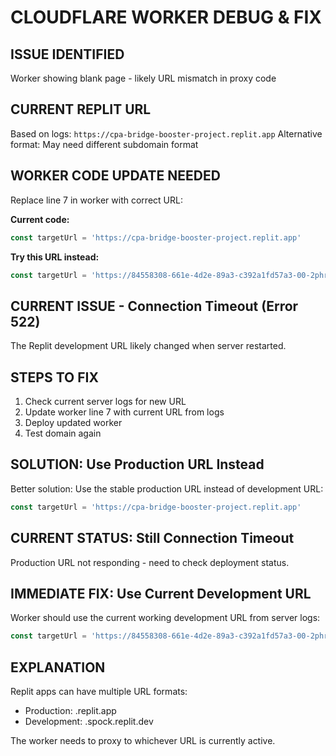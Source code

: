 # CLOUDFLARE WORKER DEBUG & FIX

## ISSUE IDENTIFIED
Worker showing blank page - likely URL mismatch in proxy code

## CURRENT REPLIT URL
Based on logs: `https://cpa-bridge-booster-project.replit.app`
Alternative format: May need different subdomain format

## WORKER CODE UPDATE NEEDED
Replace line 7 in worker with correct URL:

**Current code:**
```javascript
const targetUrl = 'https://cpa-bridge-booster-project.replit.app'
```

**Try this URL instead:**
```javascript
const targetUrl = 'https://84558308-661e-4d2e-89a3-c392a1fd57a3-00-2phr21a0sgnke.spock.replit.dev'
```

## CURRENT ISSUE - Connection Timeout (Error 522)
The Replit development URL likely changed when server restarted.

## STEPS TO FIX
1. Check current server logs for new URL
2. Update worker line 7 with current URL from logs
3. Deploy updated worker
4. Test domain again

## SOLUTION: Use Production URL Instead
Better solution: Use the stable production URL instead of development URL:
```javascript
const targetUrl = 'https://cpa-bridge-booster-project.replit.app'
```

## CURRENT STATUS: Still Connection Timeout
Production URL not responding - need to check deployment status.

## IMMEDIATE FIX: Use Current Development URL
Worker should use the current working development URL from server logs:
```javascript
const targetUrl = 'https://84558308-661e-4d2e-89a3-c392a1fd57a3-00-2phr21a0sgnke.spock.replit.dev'
```

## EXPLANATION
Replit apps can have multiple URL formats:
- Production: .replit.app
- Development: .spock.replit.dev 

The worker needs to proxy to whichever URL is currently active.
